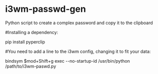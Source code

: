# i3wm-passwd-gen
Python script to create a complex password and copy it to the clipboard

#Installing a dependency:
  
  pip install pyperclip
  
#You need to add a line to the i3wm config, changing it to fit your data:
  
  bindsym $mod+Shift+g exec --no-startup-id /usr/bin/python /path/to/i3wm-paswd.py
